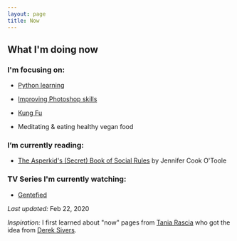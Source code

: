 ```yaml
---
layout: page
title: Now
---
```


## What I'm doing now


### I'm focusing on:
- [Python learning](https://www.udemy.com/automate/)

- [Improving Photoshop skills](http://www.youtube.com/watch?v=sF_jSrBhdlg)

- [Kung Fu](https://www.youtube.com/watch?v=6QL0v5wLxKM)

- Meditating & eating healthy vegan food


### I’m currently reading:
- [The Asperkid's (Secret) Book of Social Rules](https://www.goodreads.com/book/show/14903347-the-asperkid-s-secret-book-of-social-rules) by Jennifer Cook O'Toole


### TV Series I'm currently watching:
- [Gentefied](https://www.imdb.com/title/tt10037034/)


*Last updated:* Feb 22, 2020

*Inspiration:* I first learned about "now" pages from [Tania Rascia](https://taniarascia.com) who got the idea from [Derek Sivers](https://sivers.org/).
